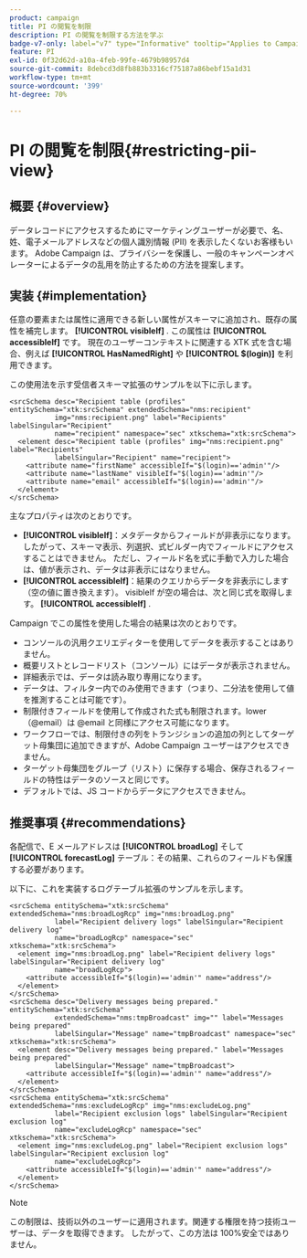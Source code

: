 ```yaml
---
product: campaign
title: PI の閲覧を制限
description: PI の閲覧を制限する方法を学ぶ
badge-v7-only: label="v7" type="Informative" tooltip="Applies to Campaign Classic v7 only"
feature: PI
exl-id: 0f32d62d-a10a-4feb-99fe-4679b98957d4
source-git-commit: 8debcd3d8fb883b3316cf75187a86bebf15a1d31
workflow-type: tm+mt
source-wordcount: '399'
ht-degree: 70%

---
```


# PI の閲覧を制限{#restricting-pii-view}

## 概要 {#overview}

データレコードにアクセスするためにマーケティングユーザーが必要で、名、姓、電子メールアドレスなどの個人識別情報 (PII) を表示したくないお客様もいます。 Adobe Campaign は、プライバシーを保護し、一般のキャンペーンオペレーターによるデータの乱用を防止するための方法を提案します。

## 実装 {#implementation}

任意の要素または属性に適用できる新しい属性がスキーマに追加され、既存の属性を補完します。 **[!UICONTROL visibleIf]** . この属性は **[!UICONTROL accessibleIf]** です。 現在のユーザーコンテキストに関連する XTK 式を含む場合、例えば **[!UICONTROL HasNamedRight]** や **[!UICONTROL $(login)]** を利用できます。

この使用法を示す受信者スキーマ拡張のサンプルを以下に示します。

```
<srcSchema desc="Recipient table (profiles" entitySchema="xtk:srcSchema" extendedSchema="nms:recipient"
           img="nms:recipient.png" label="Recipients" labelSingular="Recipient"
           name="recipient" namespace="sec" xtkschema="xtk:srcSchema">
  <element desc="Recipient table (profiles" img="nms:recipient.png" label="Recipients"
           labelSingular="Recipient" name="recipient">
    <attribute name="firstName" accessibleIf="$(login)=='admin'"/>
    <attribute name="lastName" visibleIf="$(login)=='admin'"/>
    <attribute name="email" accessibleIf="$(login)=='admin'"/>
  </element>
</srcSchema>
```

主なプロパティは次のとおりです。

* **[!UICONTROL visibleIf]**：メタデータからフィールドが非表示になります。したがって、スキーマ表示、列選択、式ビルダー内でフィールドにアクセスすることはできません。 ただし、フィールド名を式に手動で入力した場合は、値が表示され、データは非表示にはなりません。
* **[!UICONTROL accessibleIf]**：結果のクエリからデータを非表示にします（空の値に置き換えます）。 visibleIf が空の場合は、次と同じ式を取得します。 **[!UICONTROL accessibleIf]** .

Campaign でこの属性を使用した場合の結果は次のとおりです。

* コンソールの汎用クエリエディターを使用してデータを表示することはありません。
* 概要リストとレコードリスト（コンソール）にはデータが表示されません。
* 詳細表示では、データは読み取り専用になります。
* データは、フィルター内でのみ使用できます（つまり、二分法を使用して値を推測することは可能です）。
* 制限付きフィールドを使用して作成された式も制限されます。lower（@email）は @email と同様にアクセス可能になります。
* ワークフローでは、制限付きの列をトランジションの追加の列としてターゲット母集団に追加できますが、Adobe Campaign ユーザーはアクセスできません。
* ターゲット母集団をグループ（リスト）に保存する場合、保存されるフィールドの特性はデータのソースと同じです。
* デフォルトでは、JS コードからデータにアクセスできません。

## 推奨事項 {#recommendations}

各配信で、E メールアドレスは **[!UICONTROL broadLog]** そして **[!UICONTROL forecastLog]** テーブル：その結果、これらのフィールドも保護する必要があります。

以下に、これを実装するログテーブル拡張のサンプルを示します。

```
<srcSchema entitySchema="xtk:srcSchema" extendedSchema="nms:broadLogRcp" img="nms:broadLog.png"
           label="Recipient delivery logs" labelSingular="Recipient delivery log"
           name="broadLogRcp" namespace="sec" xtkschema="xtk:srcSchema">
  <element img="nms:broadLog.png" label="Recipient delivery logs" labelSingular="Recipient delivery log"
           name="broadLogRcp">
    <attribute accessibleIf="$(login)=='admin'" name="address"/>
  </element>
</srcSchema>
<srcSchema desc="Delivery messages being prepared." entitySchema="xtk:srcSchema"
           extendedSchema="nms:tmpBroadcast" img="" label="Messages being prepared"
           labelSingular="Message" name="tmpBroadcast" namespace="sec" xtkschema="xtk:srcSchema">
  <element desc="Delivery messages being prepared." label="Messages being prepared"
           labelSingular="Message" name="tmpBroadcast">
    <attribute accessibleIf="$(login)=='admin'" name="address"/>
  </element>
</srcSchema>
<srcSchema entitySchema="xtk:srcSchema" extendedSchema="nms:excludeLogRcp" img="nms:excludeLog.png"
           label="Recipient exclusion logs" labelSingular="Recipient exclusion log"
           name="excludeLogRcp" namespace="sec" xtkschema="xtk:srcSchema">
  <element img="nms:excludeLog.png" label="Recipient exclusion logs" labelSingular="Recipient exclusion log"
           name="excludeLogRcp">
    <attribute accessibleIf="$(login)=='admin'" name="address"/>
  </element>
</srcSchema>
```

>[!NOTE]
>
>この制限は、技術以外のユーザーに適用されます。関連する権限を持つ技術ユーザーは、データを取得できます。 したがって、この方法は 100%安全ではありません。
